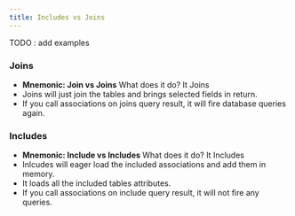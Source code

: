 ```yaml
---
title: Includes vs Joins
---
```


TODO : add examples

### Joins
- **Mnemonic: Join vs Joins** What does it do? It Joins
- Joins will just join the tables and brings selected fields in return.
- If you call associations on joins query result, it will fire database queries again.


### Includes
- **Mnemonic: Include vs Includes** What does it do? It Includes
- Inlcudes will eager load the included associations and add them in memory.
- It loads all the included tables attributes.
- If you call associations on include query result, it will not fire any queries.